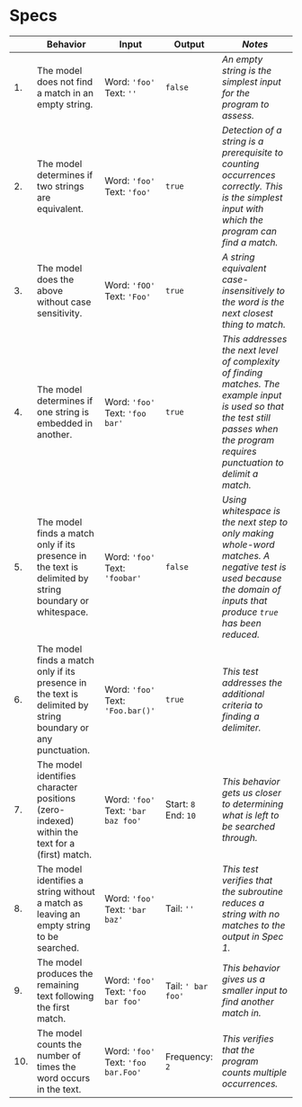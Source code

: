 # Specs
| |Behavior|Input|Output|_Notes_|
|-|-|-|-|-|
|1.|The model does not find a match in an empty string.|Word: `'foo'` Text: `''`|`false`|_An empty string is the simplest input for the program to assess._|
|2.|The model determines if two strings are equivalent.|Word: `'foo'` Text: `'foo'`|`true`|_Detection of a string is a prerequisite to counting occurrences correctly. This is the simplest input with which the program can find a match._|
|3.|The model does the above  without case sensitivity.|Word: `'fOO'` Text: `'Foo'`|`true`|_A string equivalent case-insensitively to the word is the next closest thing to match._|
|4.|The model determines if one string is embedded in another.|Word: `'foo'` Text: `'foo bar'`|`true`|_This addresses the next level of complexity of finding matches. The example input is used so that the test still passes when the program requires punctuation to delimit a match._|
|5.|The model finds a match only if its presence in the text is delimited by string boundary or whitespace.|Word: `'foo'` Text: `'foobar'`|`false`|_Using whitespace is the next step to only making whole-word matches. A negative test is used because the domain of inputs that produce `true` has been reduced._|
|6.|The model finds a match only if its presence in the text is delimited by string boundary or any punctuation.|Word: `'foo'` Text: `'Foo.bar()'`|`true`|_This test addresses the additional criteria to finding a delimiter._|
|7.|The model identifies character positions (zero-indexed) within the text for a (first) match.|Word: `'foo'` Text: `'bar baz foo'`|Start: `8` End: `10`|_This behavior gets us closer to determining what is left to be searched through._|
|8.|The model identifies a string without a match as leaving an empty string to be searched.|Word: `'foo'` Text: `'bar baz'`|Tail: `''`|_This test verifies that the subroutine reduces a string with no matches to the output in Spec 1._|
|9.|The model produces the remaining text following the first match.|Word: `'foo'` Text: `'foo bar foo'`|Tail: `' bar foo'`|_This behavior gives us a smaller input to find another match in._|
|10.|The model counts the number of times the word occurs in the text.|Word: `'foo'` Text: `'foo bar.Foo'`|Frequency: `2`|_This verifies that the program counts multiple occurrences._|
